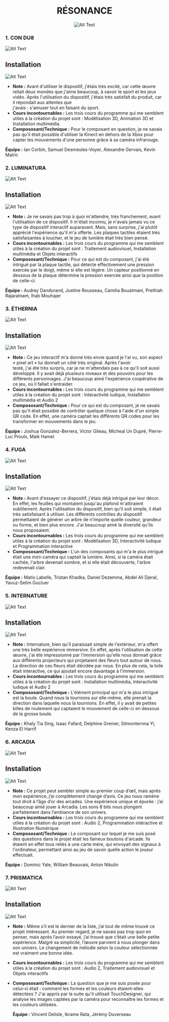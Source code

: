 <h1 align="center">RÉSONANCE</h1>
<div align="center">
<img src="https://github.com/MrPoutineQc/H25_V11_inspirations_ZACKARYWARREN/blob/main/projet_finissant/medias/r%C3%A9sonance_logo.jfif" alt="Alt Text">
</div>

### 1. CON DU8
<img src="https://github.com/MrPoutineQc/H25_V11_inspirations_ZACKARYWARREN/blob/main/projet_finissant/medias/c0ndu8_logo.png" alt="Alt Text">

## Installation
<img src="https://github.com/MrPoutineQc/H25_V11_inspirations_ZACKARYWARREN/blob/main/projet_finissant/medias/c0ndu8_logo.png" alt="Alt Text">
   
   - **Note :** Avant d'utiliser le dispositif, j'étais très excité, car cette œuvre reliait deux mondes que j'aime beaucoup, à savoir le sport et les jeux vidéo. Après l'utilisation du dispositif, j'étais très satisfait du produit, car il répondait aux attentes que  
     j'avais : s'amuser tout en faisant du sport.
   - **Cours incontournables :** Les trois cours du programme qui me semblent utiles à la création du projet sont : Modélisation 3D, Animation 3D et Installation 
     multimédia.
   - **Compososant/Technique :** Pour le composant en question, je ne savais pas qu'il était possible d'utiliser la Kinect en dehors de la Xbox pour capter les 
     mouvements d'une personne grâce à sa caméra infrarouge.

**Équipe :** Ian Corbin, Samuel Desmeules-Voyer, Alexandre Gervais, Kevin Malric

### 2. LUMINATURA
<img src="https://github.com/MrPoutineQc/H25_V11_inspirations_ZACKARYWARREN/blob/main/projet_finissant/medias/luminatura_logo.png" alt="Alt Text">

## Installation
<img src="https://github.com/MrPoutineQc/H25_V11_inspirations_ZACKARYWARREN/blob/main/projet_finissant/medias/ensemble_luminaturia.jfif" alt="Alt Text">

- **Note :** Je ne savais pas trop à quoi m'attendre, très franchement, avant l'utilisation de ce dispositif. Il m'était inconnu, je n'avais 
  jamais vu ce type de dispositif interactif auparavant. Mais, sans surprise, j'ai plutôt apprécié l'expérience qu'il m'a offerte. 
  Les plaques tactiles étaient très satisfaisantes à toucher, et le jeu de lumière était très bien pensé.
- **Cours incontournables :** Les trois cours du programme qui me semblent utiles à la création du projet sont : Traitement audiovisuel, Installation multimédia 
  et Objets interactifs
- **Compososant/Technique :** Pour ce qui est du composant, j'ai été intrigué par la plaque tactile, qui détecte effectivement une pression exercée par le doigt, 
  même si elle est légère. Un capteur positionné en dessous de la plaque détermine la pression exercée ainsi que la position de celle-ci.

**Équipe :** Audrey Dandurand, Justine Rousseau, Camilia Bouatmani, Prethiah Rajaratnam, Ihab Mouhajer

### 3. ÉTHERNIA
<img src="https://github.com/MrPoutineQc/H25_V11_inspirations_ZACKARYWARREN/blob/main/projet_finissant/medias/etheria_logo.jpg" alt="Alt Text">

## Installation
<img src="https://github.com/MrPoutineQc/H25_V11_inspirations_ZACKARYWARREN/blob/main/projet_finissant/medias/etheria_infrastructure.jfif" alt="Alt Text">

- **Note :** Ce jeu interactif m'a donné très envie quand je l'ai vu, son aspect « pixel art » lui donnait un côté très original. Après l'avoir   
  testé, j'ai été très surpris, car je ne m'attendais pas à ce qu'il soit aussi développé. Il y avait déjà plusieurs niveaux et des 
  pouvoirs pour les différents personnages. J'ai beaucoup aimé l'expérience coopérative de ce jeu, où il fallait s'entraider. 
- **Cours incontournables :** Les trois cours du programme qui me semblent utiles à la création du projet sont : Interactivité ludique, Installation multimédia et 
  Audio 2 
- **Compososant/Technique :** Pour ce qui est du composant, je ne savais pas qu'il était possible de contrôler quelque chose à l'aide d'un simple QR code. En 
  effet, une caméra captait les différents QR codes pour les transformer en mouvements dans le jeu.

**Équipe :** Joshua Gonzalez-Berrera, Victor Gileau, Micheal Un Dupré, Pierre-Luc Proulx, Maik Hamel

### 4. FUGA
<img src="https://github.com/MrPoutineQc/H25_V11_inspirations_ZACKARYWARREN/blob/main/projet_finissant/medias/logo_fuga.jpg" alt="Alt Text">

## Installation
<img src="https://github.com/MrPoutineQc/H25_V11_inspirations_ZACKARYWARREN/blob/main/projet_finissant/medias/fuga_ensemble_noir.jfif" alt="Alt Text">

- **Note :** Avant d'essayer ce dispositif, j'étais déjà intrigué par leur décor. En effet, les feuilles qui montaient jusqu'au plafond 
  m'attiraient subtilement. Après l'utilisation du dispositif, bien qu'il soit simple, il était très satisfaisant à utiliser. Les 
  différents contrôles du dispositif permettaient de générer un arbre de n'importe quelle couleur, grandeur ou forme, et bien plus 
  encore. J'ai beaucoup aimé la diversité qu'ils nous proposaient.
- **Cours incontournables :** Les trois cours du programme qui me semblent utiles à la création du projet sont : Modélisation 3D, Interactivité ludique et 
  Programmation interactive
- **Compososant/Technique :** L'un des composants qui m'a le plus intrigué était une mini-caméra qui captait la lumière. Ainsi, si la caméra était cachée, l'arbre 
  devenait sombre, et si elle était découverte, l'arbre redevenait clair.

**Équipe :** Matis Labelle, Tristan Khadka, Daniel Dezemma, Abdel Ali Djeral, Yavuz-Selim Gucluer

### 5. INTERNATURE
<img src="https://github.com/MrPoutineQc/H25_V11_inspirations_ZACKARYWARREN/blob/main/projet_finissant/medias/logo_internature.jpg" alt="Alt Text">

## Installation
<img src="https://github.com/MrPoutineQc/H25_V11_inspirations_ZACKARYWARREN/blob/main/projet_finissant/medias/ensemble_internature.jfif" alt="Alt Text">

- **Note :** Internature, bien qu'il paraissait simple de l'extérieur, m'a offert une très belle expérience immersive. En effet, après 
  l'utilisation de cette œuvre, j'ai été impressionné par l'immersion qu'elle nous donnait grâce aux différents projecteurs qui 
  projetaient des fleurs tout autour de nous. La direction de ces fleurs était décidée par nous. En plus de cela, la toile était 
  interactive, ce qui ajoutait encore davantage à l'immersion.
- **Cours incontournables :** Les trois cours du programme qui me semblent utiles à la création du projet sont :  Installation multimédia, Interactivité ludique 
  et Audio 2
- **Compososant/Technique :** L'élément principal qui m'a le plus intrigué est la boule. Quand nous la tournions sur elle-même, elle prenait la direction dans 
  laquelle nous la tournions. En effet, il y avait de petites billes de roulement qui captaient le mouvement de celle-ci en dessous de 
  la grosse boule.

**Équipe :** Khaly Tia Sing, Isaac Fafard, Delphine Grenier, Sitmonternna Yi, Kenza El Harrif

### 6. ARCADIA
<img src="https://github.com/MrPoutineQc/H25_V11_inspirations_ZACKARYWARREN/blob/main/projet_finissant/medias/logo_arcadia.jpg" alt="Alt Text">

## Installation
<img src="https://github.com/MrPoutineQc/H25_V11_inspirations_ZACKARYWARREN/blob/main/projet_finissant/medias/borne1_arcadia.jfif" alt="Alt Text">

- **Note :** Ce projet peut sembler simple au premier coup d’œil, mais après mon expérience, j’ai complètement changé 
  d’avis. Ce jeu nous ramène tout droit à l’âge d’or des arcades. Une expérience unique et épurée : j’ai 
  beaucoup aimé jouer à Arcadia. Les sons 8 bits nous plongent parfaitement dans l’ambiance de son univers.
- **Cours incontournables :** Les trois cours du programme qui me semblent utiles à la création du projet sont : Audio 2, Programmation 
  intéractive et Illustration Numérique
- **Compososant/Technique :** Le composant sur lequel je me suis posé des questions dans le projet était les fameux boutons d'arcade. Ils 
  étaient en effet tous reliés à une carte mère, qui envoyait des signaux à l'ordinateur, permettant ainsi au 
  jeu de savoir quelle action le joueur effectuait.

**Équipe :** Dominic Yale, William Beauvais, Anton Nikulin

### 7. PRISMATICA
<img src="https://github.com/MrPoutineQc/H25_V11_inspirations_ZACKARYWARREN/blob/main/projet_finissant/medias/prismatica_logo.png" alt="Alt Text">

## Installation
<img src="https://github.com/MrPoutineQc/H25_V11_inspirations_ZACKARYWARREN/blob/main/projet_finissant/medias/prismatica_ensemble.jpg" alt="Alt Text">

- **Note :** Même s’il est le dernier de la liste, j’ai tout de même trouvé ce projet intéressant. Au premier regard, je 
  ne savais pas trop quoi en penser, mais après l’avoir essayé, j’ai trouvé que c’était une belle petite 
  expérience. Malgré sa simplicité, l’œuvre parvient à nous plonger dans son univers. Le changement de mélodie 
  selon la couleur sélectionnée est vraiment une bonne idée.
- **Cours incontournables :** Les trois cours du programme qui me semblent utiles à la création du projet sont : Audio 2, Traitement audiovisuel et Objets interactifs
- **Compososant/Technique :** La question que je me suis posée pour celui-ci était : comment les formes et les couleurs étaient-elles 
  détectées ? J'ai appris par la suite qu'il utilisait TouchDesigner, qui analyse les images captées par la 
  caméra pour reconnaître les formes et les couleurs utilisées.

  **Équipe :** Vincent Delisle, Ikrame Rata, Jérémy Duverseau
